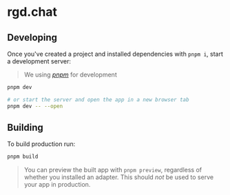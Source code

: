 # rgd.chat

## Developing

Once you've created a project and installed dependencies with `pnpm i`, start a development server:

> We using _[pnpm](https://github.com/pnpm/pnpm)_ for development

```bash
pnpm dev

# or start the server and open the app in a new browser tab
pnpm dev -- --open
```

## Building

To build production run:

```bash
pnpm build
```

> You can preview the built app with `pnpm preview`, regardless of whether you installed an adapter. This should _not_ be used to serve your app in production.
